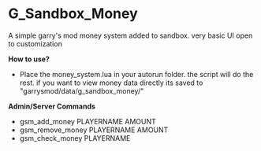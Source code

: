 # G_Sandbox_Money
A simple garry's mod money system added to sandbox. very basic UI open to customization

<b> How to use? </b>
 - Place the money_system.lua in your autorun folder. the script will do the rest. if you want to view money data directly its saved to "garrysmod/data/g_sandbox_money/"

<b>Admin/Server Commands</b>
- gsm_add_money PLAYERNAME AMOUNT
- gsm_remove_money PLAYERNAME AMOUNT
- gsm_check_money PLAYERNAME

